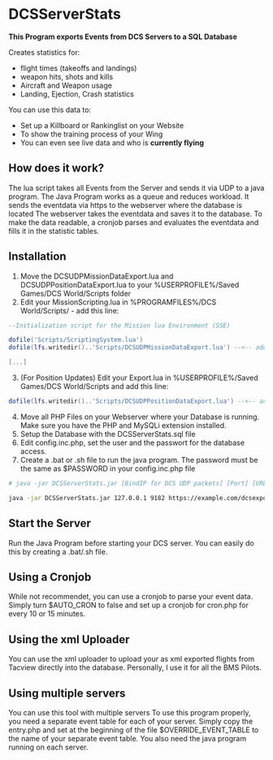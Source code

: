 # DCSServerStats



**This Program exports Events from DCS Servers to a SQL Database**

Creates statistics for:
- flight times (takeoffs and landings)
- weapon hits, shots and kills
- Aircraft and Weapon usage
- Landing, Ejection, Crash statistics

You can use this data to:
- Set up a Killboard or Rankinglist on your Website
- To show the training process of your Wing
- You can even see live data and who is **currently flying**


## How does it work?

The lua script takes all Events from the Server and sends it via UDP to a java program.
The Java Program works as a queue and reduces workload. It sends the eventdata via https to the webserver where the database is located
The webserver takes the eventdata and saves it to the database.
To make the data readable, a cronjob parses and evaluates the eventdata and fills it in the statistic tables.


## Installation
1. Move the DCSUDPMissionDataExport.lua and DCSUDPPositionDataExport.lua to your %USERPROFILE%/Saved Games/DCS World/Scripts folder
2. Edit your MissionScripting.lua in %PROGRAMFILES%/DCS World/Scripts/ - add this line:
```lua
--Initialization script for the Mission lua Environment (SSE)

dofile('Scripts/ScriptingSystem.lua')
dofile(lfs.writedir()..'Scripts/DCSUDPMissionDataExport.lua') --<-- add this line

[...]
```

3. (For Position Updates) Edit your Export.lua in %USERPROFILE%/Saved Games/DCS World/Scripts and add this line:
```lua
dofile(lfs.writedir()..'Scripts/DCSUDPPositionDataExport.lua') --<-- add this line
```

4. Move all PHP Files on your Webserver where your Database is running. Make sure you have the PHP and MySQLi extension installed.
5. Setup the Database with the DCSServerStats.sql file
6. Edit config.inc.php, set the user and the passwort for the database access.
7. Create a .bat or .sh file to run the java program. The password must be the same as $PASSWORD in your config.inc.php file
```sh
# java -jar DCSServerStats.jar [BindIP for DCS UDP packets] [Port] [URL to entry.php] [password] 

java -jar DCSServerStats.jar 127.0.0.1 9182 https://example.com/dcsexport/entry.php secretpassword
```

## Start the Server
Run the Java Program before starting your DCS server. You can easily do this by creating a .bat/.sh file.

## Using a Cronjob
While not recommendet, you can use a cronjob to parse your event data. Simply turn $AUTO_CRON to false and set up a cronjob for cron.php for every 10 or 15 minutes.

## Using the xml Uploader
You can use the xml uploader to upload your as xml exported flights from Tacview directly into the database. Personally, I use it for all the BMS Pilots. 

## Using multiple servers
You can use this tool with multiple servers
To use this program properly, you need a separate event table for each of your server.
Simply copy the entry.php and set at the beginning of the file $OVERRIDE_EVENT_TABLE to the name of your separate event table. You also need the java program running on each server.
